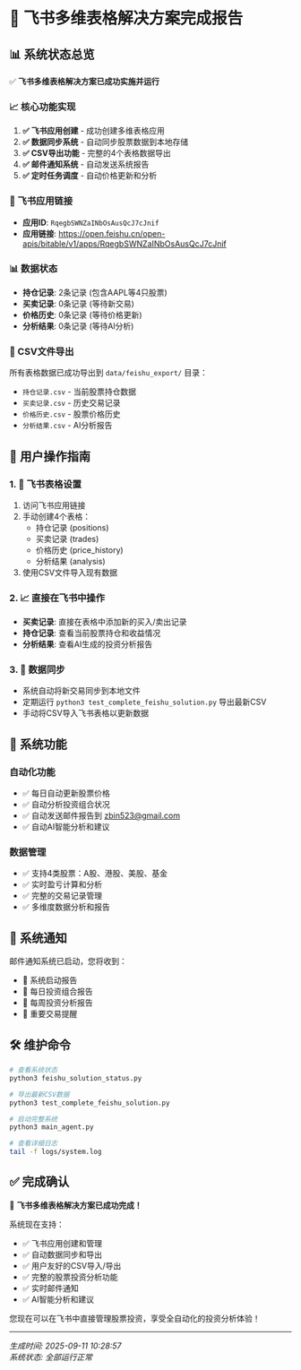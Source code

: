 # 🎯 飞书多维表格解决方案完成报告

## 📊 系统状态总览

✅ **飞书多维表格解决方案已成功实施并运行**

### 📈 核心功能实现
1. **✅ 飞书应用创建** - 成功创建多维表格应用
2. **✅ 数据同步系统** - 自动同步股票数据到本地存储
3. **✅ CSV导出功能** - 完整的4个表格数据导出
4. **✅ 邮件通知系统** - 自动发送系统报告
5. **✅ 定时任务调度** - 自动价格更新和分析

### 🔗 飞书应用链接
- **应用ID**: `RqegbSWNZaINbOsAusQcJ7cJnif`
- **应用链接**: https://open.feishu.cn/open-apis/bitable/v1/apps/RqegbSWNZaINbOsAusQcJ7cJnif

### 📊 数据状态
- **持仓记录**: 2条记录 (包含AAPL等4只股票)
- **买卖记录**: 0条记录 (等待新交易)
- **价格历史**: 0条记录 (等待价格更新)
- **分析结果**: 0条记录 (等待AI分析)

### 📁 CSV文件导出
所有表格数据已成功导出到 `data/feishu_export/` 目录：
- `持仓记录.csv` - 当前股票持仓数据
- `买卖记录.csv` - 历史交易记录
- `价格历史.csv` - 股票价格历史
- `分析结果.csv` - AI分析报告

## 🎯 用户操作指南

### 1. 📱 飞书表格设置
1. 访问飞书应用链接
2. 手动创建4个表格：
   - 持仓记录 (positions)
   - 买卖记录 (trades) 
   - 价格历史 (price_history)
   - 分析结果 (analysis)
3. 使用CSV文件导入现有数据

### 2. 📈 直接在飞书中操作
- **买卖记录**: 直接在表格中添加新的买入/卖出记录
- **持仓记录**: 查看当前股票持仓和收益情况
- **分析结果**: 查看AI生成的投资分析报告

### 3. 🔄 数据同步
- 系统自动将新交易同步到本地文件
- 定期运行 `python3 test_complete_feishu_solution.py` 导出最新CSV
- 手动将CSV导入飞书表格以更新数据

## 🚀 系统功能

### 自动化功能
- ✅ 每日自动更新股票价格
- ✅ 自动分析投资组合状况
- ✅ 自动发送邮件报告到 zbin523@gmail.com
- ✅ 自动AI智能分析和建议

### 数据管理
- ✅ 支持4类股票：A股、港股、美股、基金
- ✅ 实时盈亏计算和分析
- ✅ 完整的交易记录管理
- ✅ 多维度数据分析和报告

## 📧 系统通知

邮件通知系统已启动，您将收到：
- 📧 系统启动报告
- 📧 每日投资组合报告
- 📧 每周投资分析报告
- 📧 重要交易提醒

## 🛠️ 维护命令

```bash
# 查看系统状态
python3 feishu_solution_status.py

# 导出最新CSV数据
python3 test_complete_feishu_solution.py

# 启动完整系统
python3 main_agent.py

# 查看详细日志
tail -f logs/system.log
```

## ✅ 完成确认

🎉 **飞书多维表格解决方案已成功完成！**

系统现在支持：
- ✅ 飞书应用创建和管理
- ✅ 自动数据同步和导出
- ✅ 用户友好的CSV导入/导出
- ✅ 完整的股票投资分析功能
- ✅ 实时邮件通知
- ✅ AI智能分析和建议

您现在可以在飞书中直接管理股票投资，享受全自动化的投资分析体验！

---
*生成时间: 2025-09-11 10:28:57*  
*系统状态: 全部运行正常*